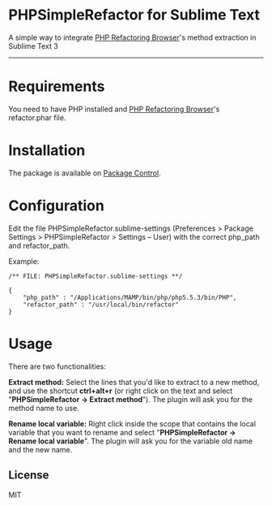 PHPSimpleRefactor for Sublime Text
===========

A simple way to integrate [PHP Refactoring Browser]'s method extraction in Sublime Text 3 

---

Requirements
===========
You need to have PHP installed and [PHP Refactoring Browser]'s refactor.phar file. 

Installation
=======
The package is available on [Package Control](https://sublime.wbond.net/).

Configuration
=======
Edit the file PHPSimpleRefactor.sublime-settings (Preferences > Package Settings > PHPSimpleRefactor > Settings – User) with the correct php_path and refactor_path.

Example:
	
	/** FILE: PHPSimpleRefactor.sublime-settings **/

	{
		"php_path" : "/Applications/MAMP/bin/php/php5.5.3/bin/PHP",
		"refactor_path" : "/usr/local/bin/refactor" 
	}

Usage
=====
There are two functionalities:

**Extract method:** Select the lines that you'd like to extract to a new method, and use the shortcut **ctrl+alt+r** (or right click on the text and select "**PHPSimpleRefactor -> Extract method**"). The plugin will ask you for the method name to use. 

**Rename local variable:** Right click inside the scope that contains the local variable that you want to rename and select "**PHPSimpleRefactor -> Rename local variable**". The plugin will ask you for the variable old name and the new name.


License
----

MIT

[PHP Refactoring Browser]:https://github.com/QafooLabs/php-refactoring-browser
